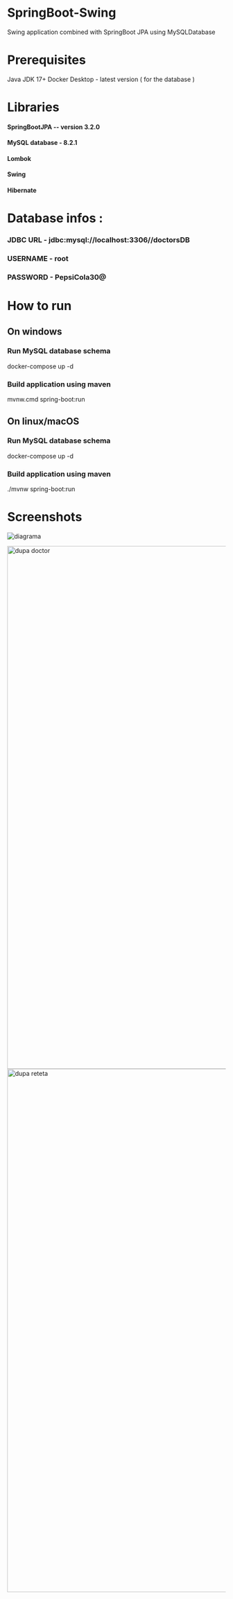 # SpringBoot-Swing
Swing application combined with SpringBoot JPA using MySQLDatabase

# Prerequisites 
Java JDK 17+
Docker Desktop - latest version ( for the database ) 

# Libraries
#### SpringBootJPA -- version 3.2.0
#### MySQL database - 8.2.1
#### Lombok
#### Swing
#### Hibernate

# Database infos :
### JDBC URL - jdbc:mysql://localhost:3306//doctorsDB
### USERNAME - root
### PASSWORD - PepsiCola30@

# How to run 

## On windows 

### Run MySQL database schema 
docker-compose up -d

### Build application using maven
mvnw.cmd spring-boot:run

## On linux/macOS

### Run MySQL database schema 
docker-compose up -d

### Build application using maven
./mvnw spring-boot:run

# Screenshots

![diagrama ](https://github.com/MisuStefanLeonard/SpringBoot-Swing/assets/101972228/07866846-f391-45fd-bcbb-f5fb7827ae4f)

<img width="1206" alt="dupa doctor" src="https://github.com/MisuStefanLeonard/SpringBoot-Swing/assets/101972228/c2cbed6c-420c-408d-89dd-4ab6e9a739ad">
<img width="1207" alt="dupa reteta" src="https://github.com/MisuStefanLeonard/SpringBoot-Swing/assets/101972228/2b4b26d6-ce04-4c2a-aab5-711f52816f34">
